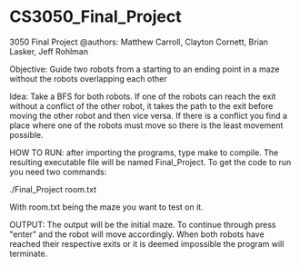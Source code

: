# CS3050_Final_Project
3050 Final Project
@authors: Matthew Carroll, Clayton Cornett, Brian Lasker, Jeff Rohlman

Objective:
Guide two robots from a starting to an ending point in a maze without the robots overlapping each other

Idea:
Take a BFS for both robots. If one of the robots can reach the exit without a conflict of the other robot, it takes the path to the exit before moving the other robot and then vice versa. If there is a conflict you find a place where one of the robots must move so there is the least movement possible. 

HOW TO RUN:
after importing the programs, type make to compile. The resulting executable file will be named Final_Project. To get the code to run you need two commands:

./Final_Project room.txt

With room.txt being the maze you want to test on it.

OUTPUT:
The output will be the initial maze. To continue through press "enter" and the robot will move accordingly. When both robots have reached their respective exits or it is deemed impossible the program will terminate.
